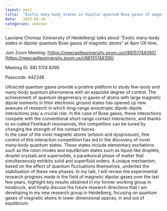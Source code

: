 ```yaml
---
layout: post
title:  "Exotic many-body states in dipolar quantum Bose gases of magnetic atoms"
date:   2023-05-16
categories: webinar
---
```


Lauriane Chomaz (University of Heidelberg) talks about "Exotic many-body states in dipolar quantum Bose gases of magnetic atoms" at 4pm UK time.

Join Zoom Meeting: [https://newcastleuniversity.zoom.us/j/88151748395](https://newcastleuniversity.zoom.us/j/88151748395)

Meeting ID: 881 5174 8395

Passcode: 442248

Ultracold quantum gases provide a pristine platform to study few-body and many-body quantum phenomena with an exquisite degree of control. 
The achievement of quantum degeneracy in gases of atoms with large magnetic dipole moments in their electronic ground states has opened up new avenues of research in which long-range anisotropic dipole-dipole interactions play a crucial role. 
In the case of Bose gases, these interactions compete with the conventional short-range contact interactions, and thanks to so-called Feshbach resonances, this competition can be tuned by changing the strength of the contact forces.  
In the case of the most magnetic atoms (erbium and dysprosium), fine control of this interaction competition has led to the discovery of novel many-body quantum states. 
These states include elementary excitations such as the roton modes and equilibrium states such as liquid-like droplets, droplet crystals and supersolids, a paradoxical phase of matter that simultaneously exhibits solid and superfluid orders. 
A unique mechanism, based on the effect of quantum fluctuations themselves, underlies the stabilisation of these new phases. 
In my talk, I will review the experimental research progress made in the field of magnetic dipolar gases over the last few years, highlight key results obtained in my former working group in Innsbruck, and finally discuss the future research directions that I am developing in my new research group in Heidelberg, focusing on quantum gases of magnetic atoms in lower dimensional spaces, in and out of equilibrium.
